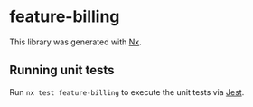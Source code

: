 # feature-billing

This library was generated with [Nx](https://nx.dev).

## Running unit tests

Run `nx test feature-billing` to execute the unit tests via [Jest](https://jestjs.io).
